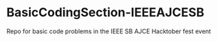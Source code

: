 # BasicCodingSection-IEEEAJCESB
Repo for basic code problems in the IEEE SB AJCE Hacktober fest event
